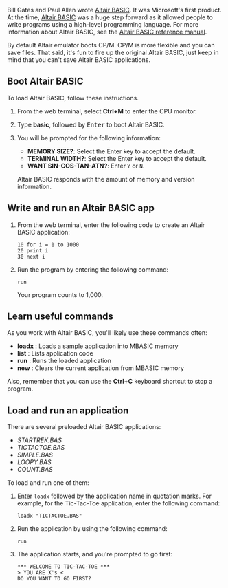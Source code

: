 Bill Gates and Paul Allen wrote [Altair BASIC](https://en.wikipedia.org/wiki/Altair_BASIC?azure-portal=true). It was Microsoft's first product. At the time, [Altair BASIC](https://en.wikipedia.org/wiki/Altair_BASIC) was a huge step forward as it allowed people to write programs using a high-level programming language. For more information about Altair BASIC, see the [Altair BASIC reference manual](https://github.com/AzureSphereCloudEnabledAltair8800/Altair8800.manuals/blob/master/MITS_Altair8800Basic4.1Reference_April1977.pdf).

By default Altair emulator boots CP/M. CP/M is more flexible and you can save files. That said, it's fun to fire up the original Altair BASIC, just keep in mind that you can't save Altair BASIC applications.

## Boot Altair BASIC

To load Altair BASIC, follow these instructions.

1. From the web terminal, select **Ctrl+M** to enter the CPU monitor.
1. Type **basic**, followed by <kbd>Enter</kbd> to boot Altair BASIC.
1. You will be prompted for the following information:

    * **MEMORY SIZE?**: Select the Enter key to accept the default.
    * **TERMINAL  WIDTH?**: Select the Enter key to accept the default.
    * **WANT SIN-COS-TAN-ATN?**: Enter `Y` or `N`.

    Altair BASIC responds with the amount of memory and version information.

## Write and run an Altair BASIC app

1. From the web terminal, enter the following code to create an Altair BASIC application:

   ```basic
   10 for i = 1 to 1000
   20 print i
   30 next i
   ```

1. Run the program by entering the following command:

   ```basic
   run
   ```

   Your program counts to 1,000.

## Learn useful commands

As you work with Altair BASIC, you'll likely use these commands often:

* **loadx** : Loads a sample application into MBASIC memory
* **list** : Lists application code
* **run** : Runs the loaded application
* **new** : Clears the current application from MBASIC memory

Also, remember that you can use the **Ctrl+C** keyboard shortcut to stop a program.

## Load and run an application

There are several preloaded Altair BASIC applications:

* *STARTREK.BAS*
* *TICTACTOE.BAS*
* *SIMPLE.BAS*
* *LOOPY.BAS*
* *COUNT.BAS*

To load and run one of them:

1. Enter `loadx` followed by the application name in quotation marks. For example, for the Tic-Tac-Toe application, enter the following command:

   ```basic
   loadx "TICTACTOE.BAS"
   ```

1. Run the application by using the following command:

   ```basic
   run
   ```

1. The application starts, and you're prompted to go first:

   ```text
   *** WELCOME TO TIC-TAC-TOE ***
   > YOU ARE X's <
   DO YOU WANT TO GO FIRST?
   ```
